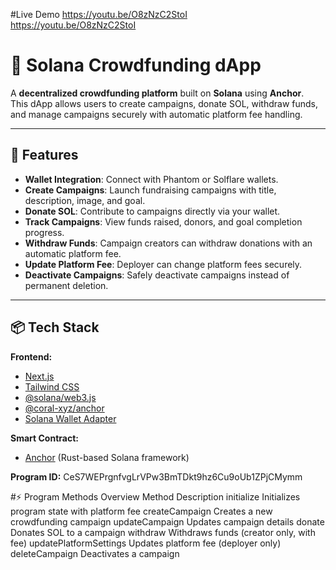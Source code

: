 #Live Demo
https://youtu.be/O8zNzC2StoI  
https://youtu.be/O8zNzC2StoI

# 🌊 Solana Crowdfunding dApp

A **decentralized crowdfunding platform** built on **Solana** using **Anchor**.  
This dApp allows users to create campaigns, donate SOL, withdraw funds, and manage campaigns securely with automatic platform fee handling.

---

## 🚀 Features

- **Wallet Integration**: Connect with Phantom or Solflare wallets.
- **Create Campaigns**: Launch fundraising campaigns with title, description, image, and goal.
- **Donate SOL**: Contribute to campaigns directly via your wallet.
- **Track Campaigns**: View funds raised, donors, and goal completion progress.
- **Withdraw Funds**: Campaign creators can withdraw donations with an automatic platform fee.
- **Update Platform Fee**: Deployer can change platform fees securely.
- **Deactivate Campaigns**: Safely deactivate campaigns instead of permanent deletion.

---

## 📦 Tech Stack

**Frontend:**
- [Next.js](https://nextjs.org/)
- [Tailwind CSS](https://tailwindcss.com/)
- [@solana/web3.js](https://solana-labs.github.io/solana-web3.js/)
- [@coral-xyz/anchor](https://www.anchor-lang.com/)
- [Solana Wallet Adapter](https://github.com/solana-labs/wallet-adapter)

**Smart Contract:**
- [Anchor](https://www.anchor-lang.com/) (Rust-based Solana framework)

**Program ID:**
CeS7WEPrgnfvgLrVPw3BmTDkt9hz6Cu9oUb1ZPjCMymm

 #⚡ Program Methods Overview
Method	Description
initialize	Initializes program state with platform fee
createCampaign	Creates a new crowdfunding campaign
updateCampaign	Updates campaign details
donate	Donates SOL to a campaign
withdraw	Withdraws funds (creator only, with fee)
updatePlatformSettings	Updates platform fee (deployer only)
deleteCampaign	Deactivates a campaign
